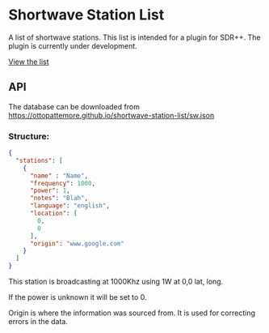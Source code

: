 # Shortwave Station List
A list of shortwave stations.
This list is intended for a plugin for SDR++. The plugin is currently under development.

[View the list](https://ottopattemore.github.io/shortwave-station-list)


## API
The database can be downloaded from https://ottopattemore.github.io/shortwave-station-list/sw.json

### Structure:
```json
{
  "stations": [
    {
      "name" : "Name",
      "frequency": 1000,
      "power": 1,
      "notes": "Blah",
      "language": "english",
      "location": [
        0,
        0
      ],
      "origin": "www.google.com"
    }
  ]
}
```
This station is broadcasting at 1000Khz using 1W at 0,0 lat, long.

If the power is unknown it will be set to 0.

Origin is where the information was sourced from.
It is used for correcting errors in the data.
